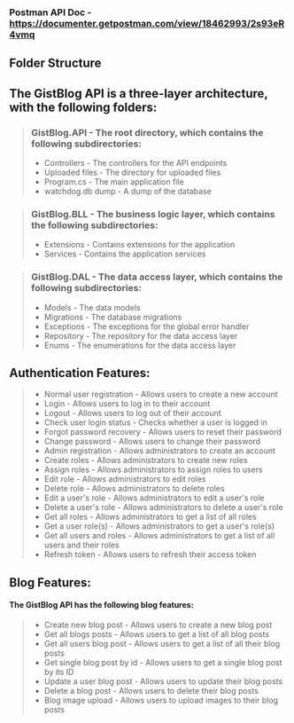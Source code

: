 ### Postman API Doc - https://documenter.getpostman.com/view/18462993/2s93eR4vmq
## Folder Structure

## The GistBlog API is a three-layer architecture, with the following folders:

>### GistBlog.API - The root directory, which contains the following subdirectories:
> 
>  - Controllers - The controllers for the API endpoints
>  - Uploaded files - The directory for uploaded files
>  - Program.cs - The main application file
>  - watchdog.db dump - A dump of the database

>### GistBlog.BLL - The business logic layer, which contains the following subdirectories:
>
>  - Extensions - Contains extensions for the application
>  - Services - Contains the application services

>### GistBlog.DAL - The data access layer, which contains the following subdirectories:
> 
> - Models - The data models
> - Migrations - The database migrations
> - Exceptions - The exceptions for the global error handler
> - Repository - The repository for the data access layer
> - Enums - The enumerations for the data access layer

## Authentication Features:
> - Normal user registration - Allows users to create a new account
> - Login - Allows users to log in to their account
> - Logout - Allows users to log out of their account
> - Check user login status - Checks whether a user is logged in
> - Forgot password recovery - Allows users to reset their password
> - Change password - Allows users to change their password
> - Admin registration - Allows administrators to create an account
> - Create roles - Allows administrators to create new roles
> - Assign roles - Allows administrators to assign roles to users
> - Edit role - Allows administrators to edit roles
> - Delete role - Allows administrators to delete roles
> - Edit a user's role - Allows administrators to edit a user's role
> - Delete a user's role - Allows administrators to delete a user's role
> - Get all roles - Allows administrators to get a list of all roles
> - Get a user role(s) - Allows administrators to get a user's role(s)
> - Get all users and roles - Allows administrators to get a list of all users and their roles
> - Refresh token - Allows users to refresh their access token

## Blog Features:
#### The GistBlog API has the following blog features:
> - Create new blog post - Allows users to create a new blog post
> - Get all blogs posts - Allows users to get a list of all blog posts
> - Get all users blog post - Allows users to get a list of all their blog posts
> - Get single blog post by id - Allows users to get a single blog post by its ID
> - Update a user blog post - Allows users to update their blog posts
> - Delete a blog post - Allows users to delete their blog posts
> - Blog image upload - Allows users to upload images to their blog posts
